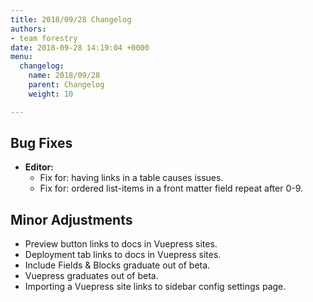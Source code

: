 ```yaml
---
title: 2018/09/28 Changelog
authors:
- team forestry
date: 2018-09-28 14:19:04 +0000
menu:
  changelog:
    name: 2018/09/28
    parent: Changelog
    weight: 10

---
```

## Bug Fixes

* **Editor:** 
  * Fix for: having links in a table causes issues.
  * Fix for: ordered list-items in a front matter field repeat after 0-9.

## Minor Adjustments

* Preview button links to docs in Vuepress sites.
* Deployment tab links to docs in Vuepress sites.
* Include Fields & Blocks graduate out of beta.
* Vuepress graduates out of beta.
* Importing a Vuepress site links to sidebar config settings page.